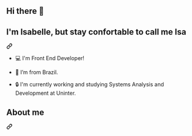 ## Hi there 👋

<!--
**IsabelleDutrax/IsabelleDUtrax** is a ✨ _special_ ✨ repository because its `README.md` (this file) appears on your GitHub profile.

Here are some ideas to get you started:

- 🔭 I’m currently working on ...
- 🌱 I’m currently learning ...
- 👯 I’m looking to collaborate on ...
- 🤔 I’m looking for help with ...
- 💬 Ask me about ...
- 📫 How to reach me: ...
- 😄 Pronouns: ...
- ⚡ Fun fact: ...
-->
<!--
<div class="markdown-heading" dir="auto">
    <h1 class="heading-element" dir="auto">Hi 👋</h1><a id="user-content-hi-" class="anchor"
        aria-label="Permalink: Hi 👋" href="#hi-"><svg class="octicon octicon-link" viewBox="0 0 16 16" version="1.1"
            width="16" height="16" aria-hidden="true">
            <path
                d="m7.775 3.275 1.25-1.25a3.5 3.5 0 1 1 4.95 4.95l-2.5 2.5a3.5 3.5 0 0 1-4.95 0 .751.751 0 0 1 .018-1.042.751.751 0 0 1 1.042-.018 1.998 1.998 0 0 0 2.83 0l2.5-2.5a2.002 2.002 0 0 0-2.83-2.83l-1.25 1.25a.751.751 0 0 1-1.042-.018.751.751 0 0 1-.018-1.042Zm-4.69 9.64a1.998 1.998 0 0 0 2.83 0l1.25-1.25a.751.751 0 0 1 1.042.018.751.751 0 0 1 .018 1.042l-1.25 1.25a3.5 3.5 0 1 1-4.95-4.95l2.5-2.5a3.5 3.5 0 0 1 4.95 0 .751.751 0 0 1-.018 1.042.751.751 0 0 1-1.042.018 1.998 1.998 0 0 0-2.83 0l-2.5 2.5a1.998 1.998 0 0 0 0 2.83Z">
            </path>
        </svg></a>
</div>
-->
<div class="markdown-heading" dir="auto">
    <h2 class="heading-element" dir="auto">I'm Isabelle, but stay confortable to call me Isa</h2><a
        id="user-content-im-isabella-but-stay-confortable-to-call-me-bella" class="anchor"
        aria-label="Permalink: I'm Isabella, but stay confortable to call me Bella"
        href="#im-isabella-but-stay-confortable-to-call-me-bella"><svg class="octicon octicon-link" viewBox="0 0 16 16"
            version="1.1" width="16" height="16" aria-hidden="true">
            <path
                d="m7.775 3.275 1.25-1.25a3.5 3.5 0 1 1 4.95 4.95l-2.5 2.5a3.5 3.5 0 0 1-4.95 0 .751.751 0 0 1 .018-1.042.751.751 0 0 1 1.042-.018 1.998 1.998 0 0 0 2.83 0l2.5-2.5a2.002 2.002 0 0 0-2.83-2.83l-1.25 1.25a.751.751 0 0 1-1.042-.018.751.751 0 0 1-.018-1.042Zm-4.69 9.64a1.998 1.998 0 0 0 2.83 0l1.25-1.25a.751.751 0 0 1 1.042.018.751.751 0 0 1 .018 1.042l-1.25 1.25a3.5 3.5 0 1 1-4.95-4.95l2.5-2.5a3.5 3.5 0 0 1 4.95 0 .751.751 0 0 1-.018 1.042.751.751 0 0 1-1.042.018 1.998 1.998 0 0 0-2.83 0l-2.5 2.5a1.998 1.998 0 0 0 0 2.83Z">
            </path>
        </svg></a>
</div>
<ul dir="auto">
    <li>
        <p dir="auto">💻 I'm Front End Developer!</p>
    </li>
    <li>
        <p dir="auto">🏡 I’m from Brazil.</p>
    </li>
    <li>
        <p dir="auto">🔒 I'm currently working and studying Systems Analysis and Development at Uninter.</p>
    </li>
</ul>
<div class="markdown-heading" dir="auto">
    <h2 class="heading-element" dir="auto">About me</h2>
    <a id="user-content-about-me" class="anchor"
        aria-label="Permalink: About me" href="#about-me"><svg class="octicon octicon-link" viewBox="0 0 16 16"
            version="1.1" width="16" height="16" aria-hidden="true">
            <path
                d="m7.775 3.275 1.25-1.25a3.5 3.5 0 1 1 4.95 4.95l-2.5 2.5a3.5 3.5 0 0 1-4.95 0 .751.751 0 0 1 .018-1.042.751.751 0 0 1 1.042-.018 1.998 1.998 0 0 0 2.83 0l2.5-2.5a2.002 2.002 0 0 0-2.83-2.83l-1.25 1.25a.751.751 0 0 1-1.042-.018.751.751 0 0 1-.018-1.042Zm-4.69 9.64a1.998 1.998 0 0 0 2.83 0l1.25-1.25a.751.751 0 0 1 1.042.018.751.751 0 0 1 .018 1.042l-1.25 1.25a3.5 3.5 0 1 1-4.95-4.95l2.5-2.5a3.5 3.5 0 0 1 4.95 0 .751.751 0 0 1-.018 1.042.751.751 0 0 1-1.042.018 1.998 1.998 0 0 0-2.83 0l-2.5 2.5a1.998 1.998 0 0 0 0 2.83Z">
            </path>
        </svg></a>
</div>
<!-- <p dir="auto"><a href="https://github.com/IsabelleDutrax/"><img
            src="https://camo.githubusercontent.com/a505c65c6ba52f9ddbfe3dc6bad7a79aee8ada99b0d6a29679ee448672e8e17e/68747470733a2f2f696d672e736869656c64732e696f2f62616467652f2d4769746875622d3030303f7374796c653d666c61742d737175617265266c6f676f3d476974687562266c6f676f436f6c6f723d7768697465266c696e6b3d68747470733a2f2f6769746875622e636f6d2f62656c6c617065676f7261726f2f"
            alt="Github Badge"
            data-canonical-src="https://img.shields.io/badge/-Github-000?style=flat-square&amp;logo=Github&amp;logoColor=white&amp;link=https://github.com/bellapegoraro/"
            style="max-width: 100%;"></a></p> -->
<!-- <p dir="auto"><a href="[https://www.linkedin.com/in/isabelle-alves-dutra-9514a3202/](https://www.linkedin.com/in/isabelle-alves-dutra-9514a3202/)" rel="nofollow"><img
            src="https://camo.githubusercontent.com/591cde776b8e078058e691e72bcc559fe952d22039987ceec9cdab0beac83d6f/68747470733a2f2f696d672e736869656c64732e696f2f62616467652f2d4c696e6b6564496e2d626c75653f7374796c653d666c61742d737175617265266c6f676f3d4c696e6b6564696e266c6f676f436f6c6f723d7768697465266c696e6b3d68747470733a2f2f7777772e6c696e6b6564696e2e636f6d2f696e2f69736162656c6c612d7065676f7261726f2d6d6172636f6e6465732f"
            alt="Linkedin Badge"
            data-canonical-src="https://img.shields.io/badge/-LinkedIn-blue?style=flat-square&amp;logo=Linkedin&amp;logoColor=white&amp;link=https://www.linkedin.com/in/isabelle-alves-dutra-9514a3202/"
            style="max-width: 100%;"></a></p> -->
<!-- <div class="markdown-heading" dir="auto">
    <h2 class="heading-element" dir="auto">Languages and Tools</h2><a id="user-content-languages-and-tools"
        class="anchor" aria-label="Permalink: Languages and Tools" href="#languages-and-tools">/a>
</div>
<p dir="auto"><a href="https://github.com/bellapegoraro/github-readme-stats"><img
            src="https://camo.githubusercontent.com/2e685074720ab86ec08a7d6a8db63f63cc60062e4171297ade584b4937255060/68747470733a2f2f6769746875622d726561646d652d73746174732e76657263656c2e6170702f6170692f746f702d6c616e67732f3f757365726e616d653d62656c6c617065676f7261726f266c61796f75743d636f6d70616374"
            alt="Top Langs"
            data-canonical-src="https://github-readme-stats.vercel.app/api/top-langs/?username=bellapegoraro&amp;layout=compact"
            style="max-width: 100%;"></a></p>
<p dir="auto">Thanks for visiting 👩‍💻</p> -->
